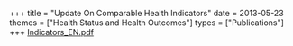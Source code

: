 +++
title = "Update On Comparable Health Indicators"
date = 2013-05-23
themes = ["Health Status and Health Outcomes"]
types = ["Publications"]
+++
[Indicators\_EN.pdf](/files/Indicators_EN.pdf)
